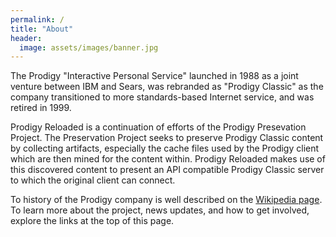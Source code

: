 ```yaml
---
permalink: /
title: "About"
header:
  image: assets/images/banner.jpg
---
```

The Prodigy "Interactive Personal Service" launched in 1988 as a joint venture between IBM and Sears, was rebranded as "Prodigy Classic" as the company transitioned to more standards-based Internet service, and was retired in 1999.

Prodigy Reloaded is a continuation of efforts of the Prodigy Presevation Project.  The Preservation Project seeks to preserve Prodigy Classic content by collecting artifacts, especially the cache files used by the Prodigy client which are then mined for the content within.  Prodigy Reloaded makes use of this discovered content to present an API compatible Prodigy Classic server to which the original client can connect.

To history of the Prodigy company is well described on the [Wikipedia page](https://en.wikipedia.org/wiki/Prodigy_(online_service)).  To learn more about the project, news updates, and how to get involved, explore the links at the top of this page.
